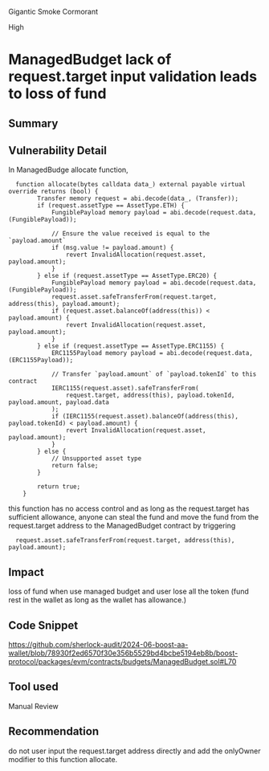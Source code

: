 Gigantic Smoke Cormorant

High

# ManagedBudget lack of request.target input validation leads to loss of fund

## Summary

## Vulnerability Detail

In ManagedBudge allocate function,

```solidity
  function allocate(bytes calldata data_) external payable virtual override returns (bool) {
        Transfer memory request = abi.decode(data_, (Transfer));
        if (request.assetType == AssetType.ETH) {
            FungiblePayload memory payload = abi.decode(request.data, (FungiblePayload));

            // Ensure the value received is equal to the `payload.amount`
            if (msg.value != payload.amount) {
                revert InvalidAllocation(request.asset, payload.amount);
            }
        } else if (request.assetType == AssetType.ERC20) {
            FungiblePayload memory payload = abi.decode(request.data, (FungiblePayload));
            request.asset.safeTransferFrom(request.target, address(this), payload.amount);
            if (request.asset.balanceOf(address(this)) < payload.amount) {
                revert InvalidAllocation(request.asset, payload.amount);
            }
        } else if (request.assetType == AssetType.ERC1155) {
            ERC1155Payload memory payload = abi.decode(request.data, (ERC1155Payload));

            // Transfer `payload.amount` of `payload.tokenId` to this contract
            IERC1155(request.asset).safeTransferFrom(
                request.target, address(this), payload.tokenId, payload.amount, payload.data
            );
            if (IERC1155(request.asset).balanceOf(address(this), payload.tokenId) < payload.amount) {
                revert InvalidAllocation(request.asset, payload.amount);
            }
        } else {
            // Unsupported asset type
            return false;
        }

        return true;
    }
```

this function has no access control and as long as the request.target has sufficient allowance, anyone can steal the fund and move the fund from the request.target  address to the ManagedBudget contract by triggering

```solidity
  request.asset.safeTransferFrom(request.target, address(this), payload.amount);
```

## Impact

loss of fund when use managed budget and user lose all the token (fund rest in the wallet as long as the wallet has allowance.)

## Code Snippet

https://github.com/sherlock-audit/2024-06-boost-aa-wallet/blob/78930f2ed6570f30e356b5529bd4bcbe5194eb8b/boost-protocol/packages/evm/contracts/budgets/ManagedBudget.sol#L70

## Tool used

Manual Review

## Recommendation

do not user input the request.target address directly and add the onlyOwner modifier to this function allocate.